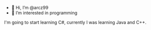 - 👋 Hi, I’m @arcz99
- 👀 I’m interested in programming

I'm going to start learning C#, currently I was learning Java and C++.

<!---
arcz99/arcz99 is a ✨ special ✨ repository because its `README.md` (this file) appears on your GitHub profile.
You can click the Preview link to take a look at your changes.
--->
